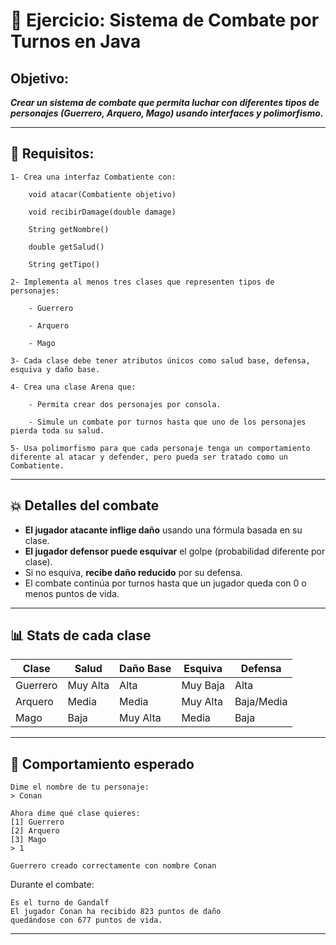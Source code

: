 # 🥊 Ejercicio: Sistema de Combate por Turnos en Java

## **Objetivo:**
***Crear un sistema de combate que permita luchar con diferentes tipos de personajes (Guerrero, Arquero, Mago) usando interfaces y polimorfismo.***

---

## 🧩 Requisitos:
```
1- Crea una interfaz Combatiente con:

    void atacar(Combatiente objetivo)

    void recibirDamage(double damage)

    String getNombre()

    double getSalud()

    String getTipo()

2- Implementa al menos tres clases que representen tipos de personajes:

    - Guerrero

    - Arquero

    - Mago

3- Cada clase debe tener atributos únicos como salud base, defensa, esquiva y daño base.

4- Crea una clase Arena que:

    - Permita crear dos personajes por consola.

    - Simule un combate por turnos hasta que uno de los personajes pierda toda su salud.

5- Usa polimorfismo para que cada personaje tenga un comportamiento diferente al atacar y defender, pero pueda ser tratado como un Combatiente.
```

---

## 💥 Detalles del combate

- **El jugador atacante inflige daño** usando una fórmula basada en su clase.
- **El jugador defensor puede esquivar** el golpe (probabilidad diferente por clase).
- Si no esquiva, **recibe daño reducido** por su defensa.
- El combate continúa por turnos hasta que un jugador queda con 0 o menos puntos de vida.

---

## 📊 Stats de cada clase

| Clase    | Salud     | Daño Base | Esquiva     | Defensa     |
|----------|-----------|-----------|-------------|-------------|
| Guerrero | Muy Alta  | Alta      | Muy Baja    | Alta        |
| Arquero  | Media     | Media     | Muy Alta    | Baja/Media  |
| Mago     | Baja      | Muy Alta  | Media       | Baja        |

---

## 🧪 Comportamiento esperado

```
Dime el nombre de tu personaje:
> Conan

Ahora dime qué clase quieres:
[1] Guerrero
[2] Arquero
[3] Mago
> 1

Guerrero creado correctamente con nombre Conan
```

Durante el combate:

```
Es el turno de Gandalf
El jugador Conan ha recibido 823 puntos de daño
quedándose con 677 puntos de vida.
```

---



